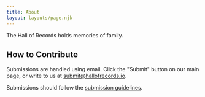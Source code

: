```yaml
---
title: About
layout: layouts/page.njk
---
```


The Hall of Records holds memories of family.

## How to Contribute

Submissions are handled using email. Click the "Submit" button on our main page, or write to us at [submit@hallofrecords.io](mailto:submit@hallofrecords.io).

Submissions should follow the [submission guidelines](/guidelines).
